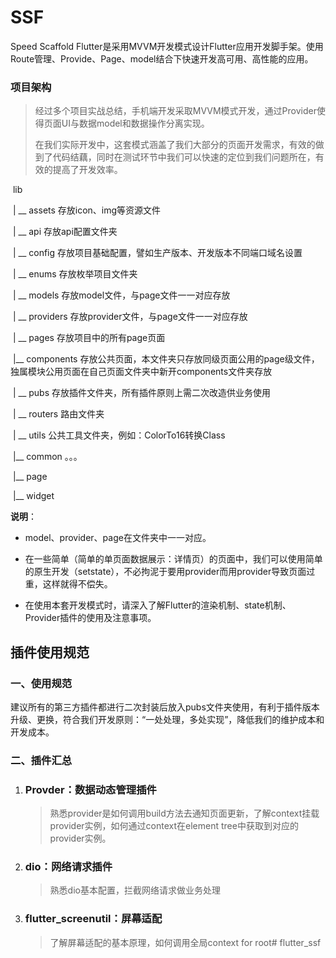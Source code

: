 # SSF

Speed Scaffold Flutter是采用MVVM开发模式设计Flutter应用开发脚手架。使用Route管理、Provide、Page、model结合下快速开发高可用、高性能的应用。

###  项目架构

> ​		经过多个项目实战总结，手机端开发采取MVVM模式开发，通过Provider使得页面UI与数据model和数据操作分离实现。
>
> ​		在我们实际开发中，这套模式涵盖了我们大部分的页面开发需求，有效的做到了代码结藕，同时在测试环节中我们可以快速的定位到我们问题所在，有效的提高了开发效率。

​	lib

​	| __ assets 存放icon、img等资源文件

​	| __ api 存放api配置文件夹

​	| __ config 存放项目基础配置，譬如生产版本、开发版本不同端口域名设置

​	| __ enums 存放枚举项目文件夹

​	| __ models 存放model文件，与page文件一一对应存放

​	| __ providers 存放provider文件，与page文件一一对应存放

​	| __ pages 存放项目中的所有page页面

​			|__ components 存放公共页面，本文件夹只存放同级页面公用的page级文件，独属模块公用页面在自己页面文件夹中新开components文件夹存放

​	| __ pubs 存放插件文件夹，所有插件原则上需二次改造供业务使用

​	| __ routers 路由文件夹

​	| __ utils 公共工具文件夹，例如：ColorTo16转换Class

​	|__ common 。。。

​			|__  page

​			|__  widget

**说明**：

- model、provider、page在文件夹中一一对应。

- 在一些简单（简单的单页面数据展示：详情页）的页面中，我们可以使用简单的原生开发（setstate），不必拘泥于要用provider而用provider导致页面过重，这样就得不偿失。

- 在使用本套开发模式时，请深入了解Flutter的渲染机制、state机制、Provider插件的使用及注意事项。

## 插件使用规范

### 一、使用规范

​		建议所有的第三方插件都进行二次封装后放入pubs文件夹使用，有利于插件版本升级、更换，符合我们开发原则：“一处处理，多处实现”，降低我们的维护成本和开发成本。

### 二、插件汇总

1. ### Provder：数据动态管理插件

   > 熟悉provider是如何调用build方法去通知页面更新，了解context挂载provider实例，如何通过context在element tree中获取到对应的provider实例。

2. ### dio：网络请求插件

   >  熟悉dio基本配置，拦截网络请求做业务处理

3. ### flutter_screenutil：屏幕适配

   > 了解屏幕适配的基本原理，如何调用全局context for root# flutter_ssf
